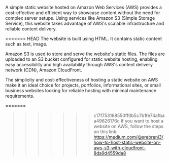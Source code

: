 A simple static website hosted on Amazon Web Services (AWS) provides a cost-effective and efficient way to showcase content without the need for complex server setups. Using services like Amazon S3 (Simple Storage Service), this website takes advantage of AWS's scalable infrastructure and reliable content delivery.

<<<<<<< HEAD
The website is built using HTML. It contains static content such as text, image.

Amazon S3 is used to store and serve the website's static files. The files are uploaded to an S3 bucket configured for static website hosting, enabling easy accessibility and high availability through AWS's content delivery network (CDN), Amazon CloudFront.

The simplicity and cost-effectiveness of hosting a static website on AWS make it an ideal choice for projects, portfolios, informational sites, or small business websites looking for reliable hosting with minimal maintenance requirements. 

=======
>>>>>>> c17f753168550ff0b5c7b1fe74afbaa49626176c
If you want to host a website on AWS, follow the steps on this link: https://medium.com/@srebreni3/how-to-host-static-website-on-aws-s3-with-cloudfront-8da9d4559da8

